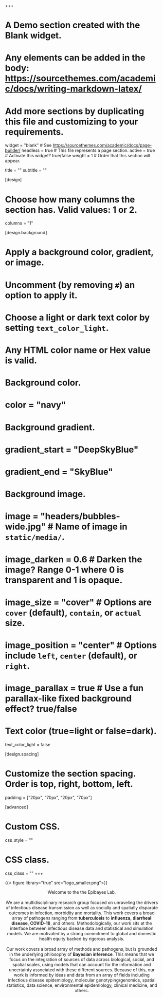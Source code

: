 +++
# A Demo section created with the Blank widget.
# Any elements can be added in the body: https://sourcethemes.com/academic/docs/writing-markdown-latex/
# Add more sections by duplicating this file and customizing to your requirements.

widget = "blank"  # See https://sourcethemes.com/academic/docs/page-builder/
headless = true  # This file represents a page section.
active = true  # Activate this widget? true/false
weight = 1  # Order that this section will appear.

title = ""
subtitle = ""

[design]
  # Choose how many columns the section has. Valid values: 1 or 2.
  columns = "1"

[design.background]
  # Apply a background color, gradient, or image.
  #   Uncomment (by removing `#`) an option to apply it.
  #   Choose a light or dark text color by setting `text_color_light`.
  #   Any HTML color name or Hex value is valid.

  # Background color.
  # color = "navy"
  
  # Background gradient.
  # gradient_start = "DeepSkyBlue"
  # gradient_end = "SkyBlue"
  
  # Background image.
#  image = "headers/bubbles-wide.jpg"  # Name of image in `static/media/`.
#  image_darken = 0.6  # Darken the image? Range 0-1 where 0 is transparent and 1 is opaque.
#  image_size = "cover"  #  Options are `cover` (default), `contain`, or `actual` size.
#  image_position = "center"  # Options include `left`, `center` (default), or `right`.
#  image_parallax = true  # Use a fun parallax-like fixed background effect? true/false

  # Text color (true=light or false=dark).
  text_color_light = false

[design.spacing]
  # Customize the section spacing. Order is top, right, bottom, left.
  padding = ["20px", "70px", "20px", "70px"]

[advanced]
 # Custom CSS. 
 css_style = ""
 
 # CSS class.
 css_class = ""
+++

{{< figure library="true" src="logo_smaller.png">}}

<div style="text-align: center">Welcome to the the Epibayes Lab.</div>
<br>
<div style="text-align: center">We are a multidisciplinary research group focused on unraveling the drivers of infectious disease transmission as well as socially and spatially disparate outcomes in infection, morbidity and mortality. This work covers a broad array of pathogens ranging from <b>tuberculosis</b> to <b>influenza</b>, <b>diarrheal disease</b>, <b>COVID-19</b>, and others. Methodologically, our work sits at the interface between infectious disease data and statistical and simulation models. We are motivated by a strong commitment to global and domestic health equity backed by rigorous analysis.</div>

<br>
<div style="text-align: center">Our work covers a broad array of methods and pathogens, but is grounded in the underlying philosophy of <b>Bayesian inference</b>. This means that we focus on the integration of sources of data across biological, social, and spatial scales, using models that can account for the information and uncertainty associated with these different sources. Because of this, our work is informed by ideas and data from an array of fields including infectious disease epidemiology, molecular genotyping/genomics, spatial statistics, data science, environmental epidemiology, clinical medicine, and others.
</div>